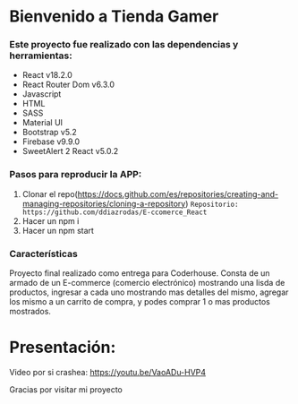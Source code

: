 # Bienvenido a Tienda Gamer
### Este proyecto fue realizado con las dependencias y herramientas:  

* React v18.2.0
* React Router Dom v6.3.0
* Javascript
* HTML
* SASS
* Material UI
* Bootstrap v5.2
* Firebase v9.9.0
* SweetAlert 2 React v5.0.2 

### Pasos para reproducir la APP:
1. Clonar el repo(https://docs.github.com/es/repositories/creating-and-managing-repositories/cloning-a-repository)
   ```Repositorio: https://github.com/ddiazrodas/E-ccomerce_React```
2. Hacer un npm i
3. Hacer un npm start

### Características 

Proyecto final realizado como entrega para Coderhouse. Consta de un armado de un E-commerce (comercio electrónico) mostrando una lisda de productos, ingresar a cada uno mostrando mas detalles del mismo, agregar los mismo a un carrito de compra, y podes comprar 1 o mas productos mostrados.

# Presentación: 

Video por si crashea: https://youtu.be/VaoADu-HVP4

Gracias por visitar mi proyecto
